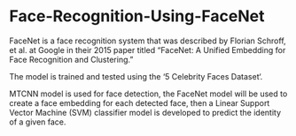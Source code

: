 # Face-Recognition-Using-FaceNet

FaceNet is a face recognition system that was described by Florian Schroff, et al. at Google in their 2015 paper titled “FaceNet: A Unified Embedding for Face Recognition and Clustering.”

The model is trained and tested using the ‘5 Celebrity Faces Dataset‘.

MTCNN model is used for face detection, the FaceNet model will be used to create a face embedding for each detected face, then a Linear Support Vector Machine (SVM) classifier model is developed to predict the identity of a given face.
